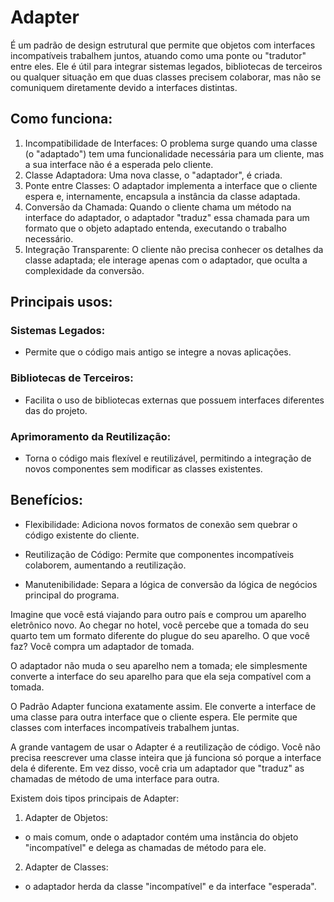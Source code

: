 # Adapter

É um padrão de design estrutural que permite que objetos com interfaces incompatíveis trabalhem juntos, atuando como uma ponte ou "tradutor" entre eles. Ele é útil para integrar sistemas legados, bibliotecas de terceiros ou qualquer situação em que duas classes precisem colaborar, mas não se comuniquem diretamente devido a interfaces distintas.

## Como funciona:

1. Incompatibilidade de Interfaces:
   O problema surge quando uma classe (o "adaptado") tem uma funcionalidade necessária para um cliente, mas a sua interface não é a esperada pelo cliente.
2. Classe Adaptadora:
   Uma nova classe, o "adaptador", é criada.
3. Ponte entre Classes:
   O adaptador implementa a interface que o cliente espera e, internamente, encapsula a instância da classe adaptada.
4. Conversão da Chamada:
   Quando o cliente chama um método na interface do adaptador, o adaptador "traduz" essa chamada para um formato que o objeto adaptado entenda, executando o trabalho necessário.
5. Integração Transparente:
   O cliente não precisa conhecer os detalhes da classe adaptada; ele interage apenas com o adaptador, que oculta a complexidade da conversão.

## Principais usos:

### Sistemas Legados: 
* Permite que o código mais antigo se integre a novas aplicações.

### Bibliotecas de Terceiros: 
* Facilita o uso de bibliotecas externas que possuem interfaces diferentes das do projeto.

### Aprimoramento da Reutilização: 
* Torna o código mais flexível e reutilizável, permitindo a integração de novos componentes sem modificar as classes existentes.

## Benefícios:

* Flexibilidade:
Adiciona novos formatos de conexão sem quebrar o código existente do cliente.

* Reutilização de Código:
Permite que componentes incompatíveis colaborem, aumentando a reutilização.

* Manutenibilidade:
Separa a lógica de conversão da lógica de negócios principal do programa. 

Imagine que você está viajando para outro país e comprou um aparelho eletrônico novo. Ao chegar no hotel, você percebe que a tomada do seu quarto tem um formato diferente do plugue do seu aparelho. O que você faz? Você compra um adaptador de tomada.

O adaptador não muda o seu aparelho nem a tomada; ele simplesmente converte a interface do seu aparelho para que ela seja compatível com a tomada.

O Padrão Adapter funciona exatamente assim. Ele converte a interface de uma classe para outra interface que o cliente espera. Ele permite que classes com interfaces incompatíveis trabalhem juntas.

A grande vantagem de usar o Adapter é a reutilização de código. Você não precisa reescrever uma classe inteira que já funciona só porque a interface dela é diferente. Em vez disso, você cria um adaptador que "traduz" as chamadas de método de uma interface para outra.

Existem dois tipos principais de Adapter:

1. Adapter de Objetos:
* o mais comum, onde o adaptador contém uma instância do objeto "incompatível" e delega as chamadas de método para ele.

2. Adapter de Classes: 
* o adaptador herda da classe "incompatível" e da interface "esperada".